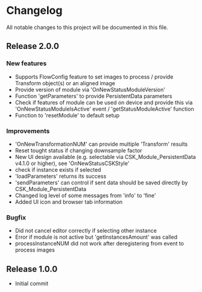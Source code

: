 # Changelog
All notable changes to this project will be documented in this file.

## Release 2.0.0

### New features
- Supports FlowConfig feature to set images to process / provide Transform object(s) or an aligned image
- Provide version of module via 'OnNewStatusModuleVersion'
- Function 'getParameters' to provide PersistentData parameters
- Check if features of module can be used on device and provide this via 'OnNewStatusModuleIsActive' event / 'getStatusModuleActive' function
- Function to 'resetModule' to default setup

### Improvements
- 'OnNewTransformationNUM' can provide multiple 'Transform' results
- Reset tought status if changing downsample factor
- New UI design available (e.g. selectable via CSK_Module_PersistentData v4.1.0 or higher), see 'OnNewStatusCSKStyle'
- check if instance exists if selected
- 'loadParameters' returns its success
- 'sendParameters' can control if sent data should be saved directly by CSK_Module_PersistentData
- Changed log level of some messages from 'info' to 'fine'
- Added UI icon and browser tab information

### Bugfix
- Did not cancel editor correctly if selecting other instance
- Error if module is not active but 'getInstancesAmount' was called
- processInstanceNUM did not work after deregistering from event to process images

## Release 1.0.0
- Initial commit
